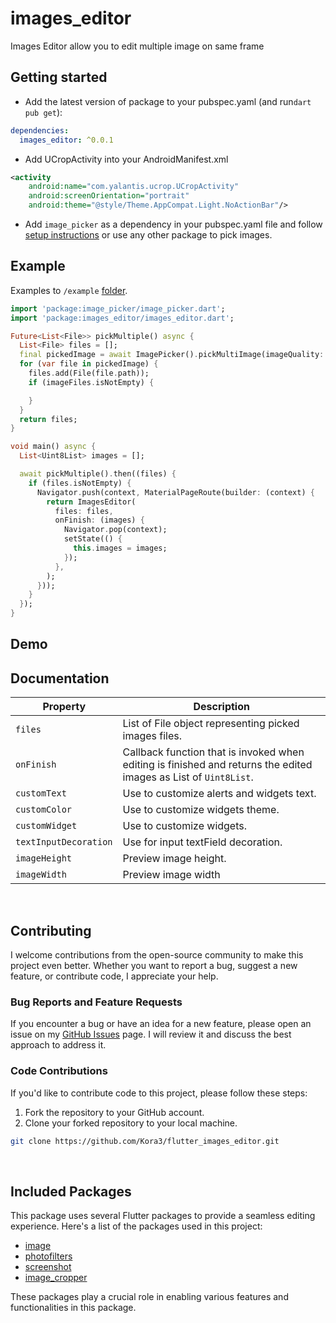 # images_editor

Images Editor allow you to edit multiple image on same frame


## Getting started

- Add the latest version of package to your pubspec.yaml (and run`dart pub get`):
```yaml
dependencies:
  images_editor: ^0.0.1
```

- Add UCropActivity into your AndroidManifest.xml
````xml
<activity
    android:name="com.yalantis.ucrop.UCropActivity"
    android:screenOrientation="portrait"
    android:theme="@style/Theme.AppCompat.Light.NoActionBar"/>
````

- Add `image_picker` as a dependency in your pubspec.yaml file and follow
  [setup instructions](https://pub.dev/packages/image_picker) or use any other package to pick images.


## Example

Examples to `/example` [folder](https://github.com/Kora3/flutter_images_editor/example).

```dart
import 'package:image_picker/image_picker.dart';
import 'package:images_editor/images_editor.dart';

Future<List<File>> pickMultiple() async {
  List<File> files = [];
  final pickedImage = await ImagePicker().pickMultiImage(imageQuality: 50);
  for (var file in pickedImage) {
    files.add(File(file.path));
    if (imageFiles.isNotEmpty) {

    }
  }
  return files;
}

void main() async {
  List<Uint8List> images = [];

  await pickMultiple().then((files) {
    if (files.isNotEmpty) {
      Navigator.push(context, MaterialPageRoute(builder: (context) {
        return ImagesEditor(
          files: files,
          onFinish: (images) {
            Navigator.pop(context);
            setState(() {
              this.images = images;
            });
          },
        );
      }));
    }
  });
}
```


## Demo

[//]: # (|                                                                              Android                                                                              |                                                                               IOS                                                                                |)

[//]: # (|:-----------------------------------------------------------------------------------------------------------------------------------------------------------------:|:----------------------------------------------------------------------------------------------------------------------------------------------------------------:|)

[//]: # (| <img src="https://github.com/CodingWithTashi/simple_barcode_scanner/blob/main/example/demo/scanner_android.gif?raw=true" alt="drawing" width="350" height="650"/> | <img src="https://github.com/CodingWithTashi/simple_barcode_scanner/blob/main/example/demo/barcode_mobile.gif?raw=true" width="400" height="600" alt="drawing"/> |)


## Documentation

| Property              | Description                                                                                                      |
|-----------------------|------------------------------------------------------------------------------------------------------------------|
| `files`               | List of File object representing picked images files.                                                            |
| `onFinish`            | Callback function that is invoked when editing is finished and returns the edited images as List of `Uint8List`. |
| `customText`          | Use to customize alerts and widgets text.                                                                        |
| `customColor`         | Use to customize widgets theme.                                                                                  |
| `customWidget`        | Use to customize widgets.                                                                                        |
| `textInputDecoration` | Use for input textField decoration.                                                                              |
| `imageHeight`         | Preview image height.                                                                                            |
| `imageWidth`          | Preview image width                                                                                              |


<br/>

## Contributing

I welcome contributions from the open-source community to make this project even better.
Whether you want to report a bug, suggest a new feature, or contribute code, I appreciate your help.

### Bug Reports and Feature Requests

If you encounter a bug or have an idea for a new feature, please open an issue on my
[GitHub Issues](https://github.com/Kora3/flutter_images_editor/issues) page. I will review it and
discuss the best approach to address it.

### Code Contributions

If you'd like to contribute code to this project, please follow these steps:

1. Fork the repository to your GitHub account.
2. Clone your forked repository to your local machine.

```bash
git clone https://github.com/Kora3/flutter_images_editor.git
```

<br/>

## Included Packages

This package uses several Flutter packages to provide a seamless editing experience.
Here's a list of the packages used in this project:

- [image](https://pub.dev/packages/image)
- [photofilters](https://pub.dev/packages/photofilters)
- [screenshot](https://pub.dev/packages/screenshot)
- [image_cropper](https://pub.dev/packages/image_cropper)

These packages play a crucial role in enabling various features and functionalities in this package.
